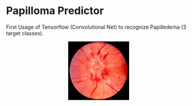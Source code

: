 # Papilloma Predictor

First Usage of Tensorflow (Convolutional Net) to recognize Papilledema (3 target classes). 

<p align="center" width="100%">
    <img width="33%" src="Papilledema.jpg"> 
</p>

